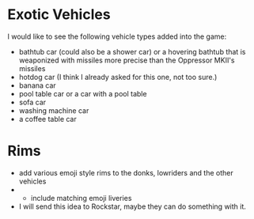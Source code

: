 # Exotic Vehicles

I would like to see the following vehicle types added into the game:
- bathtub car (could also be a shower car) or a hovering bathtub that is weaponized with missiles more precise than the Oppressor MKII's missiles
- hotdog car (I think I already asked for this one, not too sure.)
- banana car
- pool table car or a car with a pool table
- sofa car
- washing machine car
- a coffee table car

# Rims

- add various emoji style rims to the donks, lowriders and the other vehicles
- - include matching emoji liveries 
- I will send this idea to Rockstar, maybe they can do something with it. 
